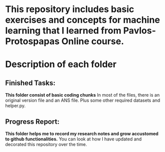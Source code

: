 # This repository includes basic exercises and concepts for machine learning that I learned from Pavlos-Protospapas Online course. 

 
# Description of each folder
## Finished Tasks: 
**This folder consist of basic coding chunks**
In most of the files, there is an original version file and an ANS file. Plus some other required datasets and helper.py. 

## Progress Report: 
**This folder helps me to record my research notes and grow accustomed to github functionalities.**
You can look at how I have updated and decorated this repository over the time. 
